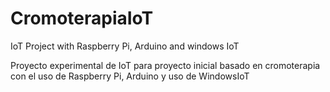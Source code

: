 # CromoterapiaIoT
IoT Project with Raspberry Pi, Arduino and windows IoT

Proyecto experimental de IoT para proyecto inicial basado en cromoterapia con el uso de Raspberry Pi, Arduino y uso de WindowsIoT
